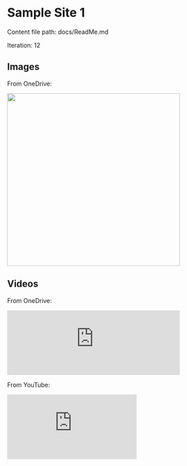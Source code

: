 # Sample Site 1

Content file path: docs/ReadMe.md

Iteration: 12

## Images

From OneDrive:

<img src="https://onedrive.live.com/embed?resid=C38607DC2689EAA%21120962&authkey=%21AFgb7svWtBiUcj4" width="400"/>

## Videos

From OneDrive:

<iframe src="https://onedrive.live.com/embed?resid=CB3DEB5FC699256B%2148588&authkey=!AAdVKpNoYsiTKak" width="400" frameborder="0" scrolling="no" allowfullscreen></iframe>

From YouTube:

<iframe src="https://www.youtube.com/embed/6tfZ75JHUY4" allowfullscreen frameborder="0"></iframe>
